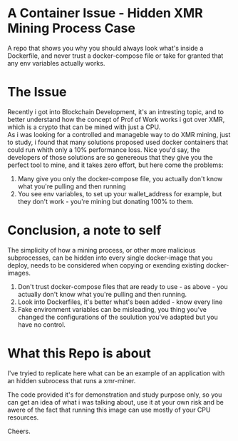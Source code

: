 # A Container Issue - Hidden XMR Mining Process Case
A repo that shows you why you should always look what's inside a Dockerfile, and never trust a docker-compose file or take for granted that any env variables actually works.
<br>
# The Issue
Recently i got into Blockchain Development, it's an intresting topic, and to better understand how the concept of Prof of Work works i got over XMR, which is a crypto that can be mined with just a CPU.
<br>
As i was looking for a controlled and manageble way to do XMR mining, just to study, i found that many solutions proposed used docker containers that could run whith only a 10% performance loss. Nice you'd say, the developers of those solutions are so genereous that they give you the perfect tool to mine, and it takes zero effort, but here come the problems:
1. Many give you only the docker-compose file, you actually don't know what you're pulling and then running
2. You see env variables, to set up your wallet_address for example, but they don't work - you're mining but donating 100% to them.



# Conclusion, a note to self
The simplicity of how a mining process, or other more malicious subprocesses, can be hidden into every single docker-image that you deploy, needs to be considered when copying or exending existing docker-images.
<br>
1. Don't trust docker-compose files that are ready to use - as above - you actually don't know what you're pulling and then running.
2. Look into Dockerfiles, it's better what's been added - know every line
3. Fake environment variables can be misleading, you thing you've changed the configurations of the soulution you've adapted but you have no control.


# What this Repo is about
I've tryied to replicate here what can be an example of an application with an hidden subrocess that runs a xmr-miner.

The code provided it's for demonstration and study purpose only, so you can get an idea of what i was talking about, use it at your own risk and be awere of the fact that running this image can use mostly of your CPU resources. 


Cheers.



